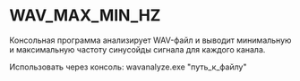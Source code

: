 # WAV_MAX_MIN_HZ
Консольная программа анализирует WAV-файл и выводит минимальную и максимальную частоту синусойды сигнала для каждого канала.

Использовать через консоль: wavanalyze.exe "путь_к_файлу"
